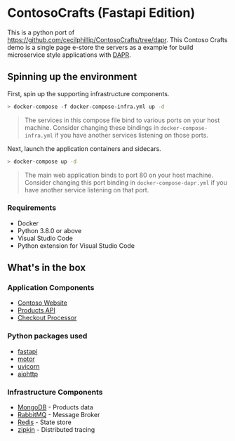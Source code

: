 # ContosoCrafts (Fastapi Edition)

This is a python port of https://github.com/cecilphillip/ContosoCrafts/tree/dapr. This Contoso Crafts demo is a single page e-store the servers as a example for build microservice style applications with [DAPR](https://dapr.io/).

## Spinning up the environment

First, spin up the supporting infrastructure components.

```bash
> docker-compose -f docker-compose-infra.yml up -d
```
> The services in this compose file bind to various ports on your host machine. Consider changing these bindings in `docker-compose-infra.yml` if you have another services listening on those ports.

Next, launch the application containers and sidecars.

```bash
> docker-compose up -d
```

> The main web application binds to port 80 on your host machine. Consider changing this port binding in `docker-compose-dapr.yml` if you have another service listening on that port.

### Requirements

- Docker
- Python 3.8.0 or above
- Visual Studio Code
- Python extension for Visual Studio Code

## What's in the box

### Application Components

- [Contoso Website](src/website)
- [Products API](src/productsapi)
- [Checkout Processor](src/messageprocessor)

### Python packages used

- [fastapi](https://fastapi.tiangolo.com/)
- [motor](https://motor.readthedocs.io/en/stable/)
- [uvicorn](http://www.uvicorn.org/)
- [aiohttp](https://docs.aiohttp.org/)

### Infrastructure Components

- [MongoDB](https://docs.mongodb.com/) - Products data
- [RabbitMQ](https://www.rabbitmq.com/) - Message Broker
- [Redis](https://redis.io/) - State store
- [zipkin](https://zipkin.io/) - Distributed tracing
